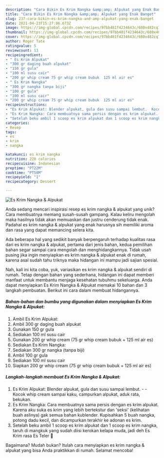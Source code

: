 ```yaml
---
description: "Cara Bikin Es Krim Nangka &amp;amp; Alpukat yang Enak Banget"
title: "Cara Bikin Es Krim Nangka &amp;amp; Alpukat yang Enak Banget"
slug: 237-cara-bikin-es-krim-nangka-and-amp-alpukat-yang-enak-banget
date: 2021-04-23T15:27:06.673Z
image: https://img-global.cpcdn.com/recipes/97bb481f4234643c/680x482cq70/es-krim-nangka-alpukat-foto-resep-utama.jpg
thumbnail: https://img-global.cpcdn.com/recipes/97bb481f4234643c/680x482cq70/es-krim-nangka-alpukat-foto-resep-utama.jpg
cover: https://img-global.cpcdn.com/recipes/97bb481f4234643c/680x482cq70/es-krim-nangka-alpukat-foto-resep-utama.jpg
author: Roger Tate
ratingvalue: 5
reviewcount: 13
recipeingredient:
- " Es Krim Alpukat"
- "300 gr daging buah alpukat"
- "150 gr gula"
- "100 ml susu cair"
- "200 gr whip cream 75 gr whip cream bubuk  125 ml air es"
- " Es Krim Nangka"
- "300 gr nangka tanpa biji"
- "100 gr gula"
- "100 ml susu cair"
- "200 gr whip cream 75 gr whip cream bubuk  125 ml air es"
recipeinstructions:
- "Es Krim Alpukat: Blender alpukat, gula dan susu sampai lembut.  Kocok whip cream sampai kaku, campurkan alpukat, aduk rata, bekukan."
- "Es Krim Nangka: Cara membuatnya sama persis dengan es krim alpukat. Karena aku suka es krim yang lebih bertekstur dan &#39;seksi&#39; (kelihatan buah aslinya) gak semua bahan kublender. Kupisahkan 5 buah nangka, potong dadu kecil, dan dicampurkan terakhir ke adonan es krim."
- "Setelah beku ambil 1 scoop es krim alpukat dan 1 scoop es krim nangka, taruh di mangkuk yang sudah diisi kerokan kelapa muda, jadi deh Es Krim rasa Es Teler 🍧"
categories:
- Resep
tags:
- es
- krim
- nangka

katakunci: es krim nangka 
nutrition: 228 calories
recipecuisine: Indonesian
preptime: "PT22M"
cooktime: "PT58M"
recipeyield: "1"
recipecategory: Dessert

---
```



![Es Krim Nangka &amp; Alpukat](https://img-global.cpcdn.com/recipes/97bb481f4234643c/680x482cq70/es-krim-nangka-alpukat-foto-resep-utama.jpg)

Anda sedang mencari inspirasi resep es krim nangka &amp; alpukat yang unik? Cara membuatnya memang susah-susah gampang. Kalau keliru mengolah maka hasilnya tidak akan memuaskan dan justru cenderung tidak enak. Padahal es krim nangka &amp; alpukat yang enak harusnya sih memiliki aroma dan rasa yang dapat memancing selera kita.



Ada beberapa hal yang sedikit banyak berpengaruh terhadap kualitas rasa dari es krim nangka &amp; alpukat, pertama dari jenis bahan, kedua pemilihan bahan segar sampai cara mengolah dan menghidangkannya. Tidak usah pusing jika ingin menyiapkan es krim nangka &amp; alpukat enak di rumah, karena asal sudah tahu triknya maka hidangan ini mampu jadi sajian spesial.


Nah, kali ini kita coba, yuk, variasikan es krim nangka &amp; alpukat sendiri di rumah. Tetap dengan bahan yang sederhana, hidangan ini dapat memberi manfaat untuk membantu menjaga kesehatan tubuhmu sekeluarga. Anda dapat menyiapkan Es Krim Nangka &amp; Alpukat memakai 10 bahan dan 3 langkah pembuatan. Berikut ini cara dalam membuat hidangannya.

<!--inarticleads1-->

##### Bahan-bahan dan bumbu yang digunakan dalam menyiapkan Es Krim Nangka &amp; Alpukat:

1. Ambil  Es Krim Alpukat:
1. Ambil 300 gr daging buah alpukat
1. Gunakan 150 gr gula
1. Sediakan 100 ml susu cair
1. Gunakan 200 gr whip cream (75 gr whip cream bubuk + 125 ml air es)
1. Sediakan  Es Krim Nangka:
1. Sediakan 300 gr nangka (tanpa biji)
1. Ambil 100 gr gula
1. Sediakan 100 ml susu cair
1. Siapkan 200 gr whip cream (75 gr whip cream bubuk + 125 ml air es)




<!--inarticleads2-->

##### Langkah-langkah membuat Es Krim Nangka &amp; Alpukat:

1. Es Krim Alpukat: Blender alpukat, gula dan susu sampai lembut. -  - Kocok whip cream sampai kaku, campurkan alpukat, aduk rata, bekukan.
1. Es Krim Nangka: Cara membuatnya sama persis dengan es krim alpukat. Karena aku suka es krim yang lebih bertekstur dan &#39;seksi&#39; (kelihatan buah aslinya) gak semua bahan kublender. Kupisahkan 5 buah nangka, potong dadu kecil, dan dicampurkan terakhir ke adonan es krim.
1. Setelah beku ambil 1 scoop es krim alpukat dan 1 scoop es krim nangka, taruh di mangkuk yang sudah diisi kerokan kelapa muda, jadi deh Es Krim rasa Es Teler 🍧




Bagaimana? Mudah bukan? Itulah cara menyiapkan es krim nangka &amp; alpukat yang bisa Anda praktikkan di rumah. Selamat mencoba!
